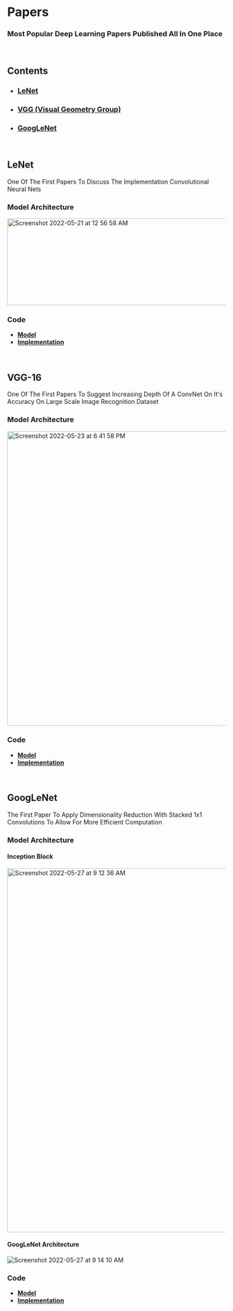# Papers
### Most Popular Deep Learning Papers Published All In One Place
<br />

## Contents 

- ### [LeNet](http://yann.lecun.com/exdb/publis/pdf/lecun-98.pdf)
- ### [VGG (Visual Geometry Group)](https://arxiv.org/pdf/1409.1556.pdf)
- ### [GoogLeNet](https://arxiv.org/pdf/1409.4842.pdf)

<br />

## LeNet 

One Of The First Papers To Discuss The Implementation Convolutional Neural Nets
<br />

### Model Architecture

<img width="734" height="200" alt="Screenshot 2022-05-21 at 12 56 58 AM" src="https://user-images.githubusercontent.com/105856839/169598176-e7d6cf53-a3ff-4c83-8aad-e52e232d17dc.png">

### Code

- <b>[Model](https://github.com/Ansh3101/Papers/LeNet/blob/main/LeNet.py)</b>
- <b>[Implementation](https://github.com/Ansh3101/Papers/LeNet/blob/main/LeNet%20Implementation.ipynb)</b>

<br />

## VGG-16

One Of The First Papers To Suggest Increasing Depth Of A ConvNet On It's Accuracy On Large Scale Image Recognition Dataset
<br />

### Model Architecture

<img width="678" alt="Screenshot 2022-05-23 at 6 41 58 PM" src="https://user-images.githubusercontent.com/105856839/169827087-70ba51c3-125c-46de-aa0d-37b3d486a6ef.png">

### Code

- <b>[Model](https://github.com/Ansh3101/Papers/VGG/blob/main/VGG.py)</b>
- <b>[Implementation](https://github.com/Ansh3101/Papers/VGG/blob/main/VGG%20Implementation.ipynb)</b>

<br />

## GoogLeNet

The First Paper To Apply Dimensionality Reduction With Stacked 1x1 Convolutions To Allow For More Efficient Computation
<br />

### Model Architecture

#### Inception Block
<img width="838" alt="Screenshot 2022-05-27 at 9 12 36 AM" src="https://user-images.githubusercontent.com/105856839/170624846-788da5a7-04eb-4af7-badc-925e3c5d66b3.png">


#### GoogLeNet Architecture
<img alt="Screenshot 2022-05-27 at 9 14 10 AM" src="https://media.geeksforgeeks.org/wp-content/uploads/20200429201549/Inceptionv1_architecture.png">
<br />


### Code

- <b>[Model](https://github.com/Ansh3101/Papers/GoogLeNet/blob/main/GoogLeNet.py)</b>
- <b>[Implementation](https://github.com/Ansh3101/Papers/GoogLeNet/blob/main/GoogLeNet%20Implementation.ipynb)</b>

<br />
